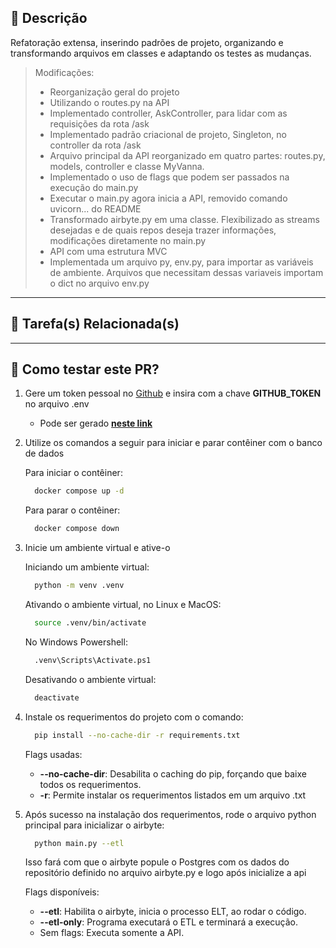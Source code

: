 ## 📄 Descrição

Refatoração extensa, inserindo padrões de projeto, organizando e transformando arquivos em classes e adaptando os testes as mudanças.

> Modificações:
> - Reorganização geral do projeto
> - Utilizando o routes.py na API
> - Implementado controller, AskController, para lidar com as requisições da rota /ask
> - Implementado padrão criacional de projeto, Singleton, no controller da rota /ask
> - Arquivo principal da API reorganizado em quatro partes: routes.py, models, controller e classe MyVanna.
> - Implementado o uso de flags que podem ser passados na execução do main.py
> - Executar o main.py agora inicia a API, removido comando uvicorn... do README
> - Transformado airbyte.py em uma classe. Flexibilizado as streams desejadas e de quais repos deseja trazer informações, modificações diretamente no main.py
> - API com uma estrutura MVC
> - Implementada um arquivo py, env.py, para importar as variáveis de ambiente. Arquivos que necessitam dessas variaveis importam o dict no arquivo env.py

---

## 🔗 Tarefa(s) Relacionada(s)

---

## 🚀 Como testar este PR?

1. Gere um token pessoal no [Github](https://github.com) e insira com a chave **GITHUB_TOKEN** no arquivo .env

    - Pode ser gerado [**neste link**](https://github.com/settings/tokens)

2. Utilize os comandos a seguir para iniciar e parar contêiner com o banco de dados

    Para iniciar o contêiner:
    ```bash
      docker compose up -d
    ```

    Para parar o contêiner:
    ```bash
      docker compose down
    ```

3. Inicie um ambiente virtual e ative-o

    Iniciando um ambiente virtual:
    ```bash
      python -m venv .venv
    ```

    Ativando o ambiente virtual, no Linux e MacOS:
    ```bash
      source .venv/bin/activate
    ```

    No Windows Powershell:
    ```bash
      .venv\Scripts\Activate.ps1
    ```

    Desativando o ambiente virtual:
    ```bash
      deactivate
    ```

4. Instale os requerimentos do projeto com o comando:
    ```bash
      pip install --no-cache-dir -r requirements.txt
    ```

      Flags usadas:
      -  **--no-cache-dir**: Desabilita o caching do pip, forçando que baixe todos os requerimentos.
      -  **-r**: Permite instalar os requerimentos listados em um arquivo .txt

5. Após sucesso na instalação dos requerimentos, rode o arquivo python principal para inicializar o airbyte:
    ```bash
      python main.py --etl
    ```
    Isso fará com que o airbyte popule o Postgres com os dados do repositório definido no arquivo airbyte.py e logo após inicialize a api

      Flags disponíveis:
      -  **--etl**: Habilita o airbyte, inicia o processo ELT, ao rodar o código.
      -  **--etl-only**: Programa executará o ETL e terminará a execução.
      -  Sem flags: Executa somente a API.